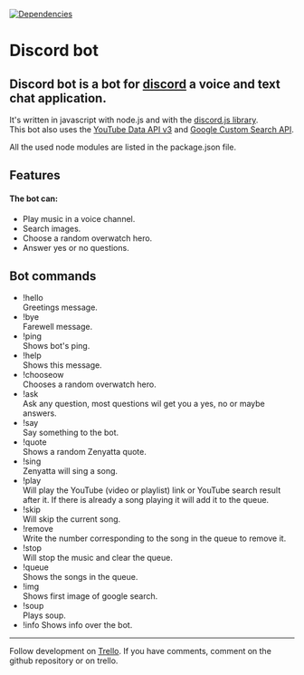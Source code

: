 [![Dependencies](https://david-dm.org/JWOverschot/discord-bot.svg)](https://david-dm.org/JWOverschot/discord-bot)
# Discord bot

## Discord bot is a bot for [discord](https://discordapp.com/) a voice and text chat application.

It's written in javascript with node.js and with the [discord.js library](https://discord.js.org/).  
This bot also uses the [YouTube Data API v3](https://developers.google.com/youtube/v3/) and [Google Custom Search API](https://developers.google.com/custom-search/json-api/v1/overview).

All the used node modules are listed in the package.json file.

## Features

#### The bot can:
- Play music in a voice channel.  
- Search images.
- Choose a random overwatch hero.
- Answer yes or no questions.

## Bot commands  

- !hello  
Greetings message.  
- !bye  
Farewell message.  
- !ping  
Shows bot's ping.  
- !help  
Shows this message.  
- !chooseow  
Chooses a random overwatch hero.  
- !ask  
Ask any question, most questions wil get you a yes, no or maybe answers.  
- !say  
Say something to the bot.    
- !quote  
Shows a random Zenyatta quote.  
- !sing  
Zenyatta will sing a song.  
- !play  
Will play the YouTube (video or playlist) link or YouTube search result after it. If there is already a song playing it will add it to the queue.  
- !skip  
Will skip the current song.  
- !remove  
Write the number corresponding to the song in the queue to remove it.  
- !stop  
Will stop the music and clear the queue.  
- !queue  
Shows the songs in the queue.  
- !img  
Shows first image of google search.  
- !soup  
Plays soup.  
- !info
Shows info over the bot.

---

Follow development on [Trello](https://trello.com/b/iGHCrvUd).
If you have comments, comment on the github repository or on trello.